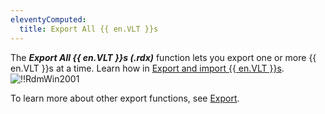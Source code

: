 ```yaml
---
eleventyComputed:
  title: Export All {{ en.VLT }}s
---
```

The ***Export All {{ en.VLT }}s (.rdx)*** function lets you export one or more {{ en.VLT }}s at a time. Learn how in [Export and import {{ en.VLT }}s](/kb/remote-desktop-manager/how-to-articles/export-import-vaults/).  
![!!RdmWin2001](https://webdevolutions.azureedge.net/docs/en/rdm/windows/RdmWin2001.png) 

To learn more about other export functions, see [Export](/rdm/windows/commands/file/export/).
